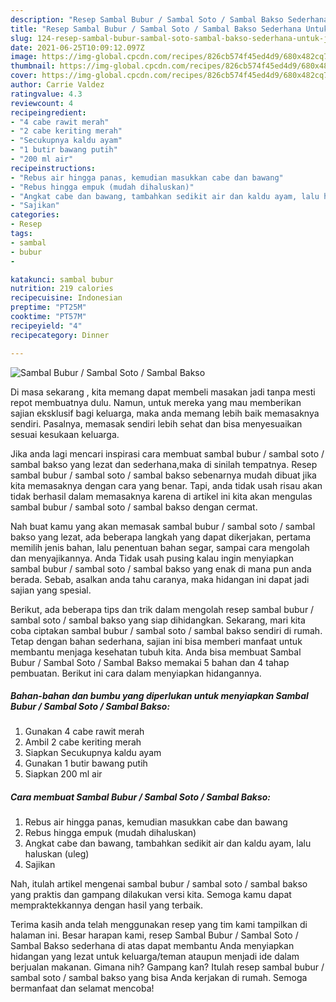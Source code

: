 ```yaml
---
description: "Resep Sambal Bubur / Sambal Soto / Sambal Bakso Sederhana Untuk Jualan"
title: "Resep Sambal Bubur / Sambal Soto / Sambal Bakso Sederhana Untuk Jualan"
slug: 124-resep-sambal-bubur-sambal-soto-sambal-bakso-sederhana-untuk-jualan
date: 2021-06-25T10:09:12.097Z
image: https://img-global.cpcdn.com/recipes/826cb574f45ed4d9/680x482cq70/sambal-bubur-sambal-soto-sambal-bakso-foto-resep-utama.jpg
thumbnail: https://img-global.cpcdn.com/recipes/826cb574f45ed4d9/680x482cq70/sambal-bubur-sambal-soto-sambal-bakso-foto-resep-utama.jpg
cover: https://img-global.cpcdn.com/recipes/826cb574f45ed4d9/680x482cq70/sambal-bubur-sambal-soto-sambal-bakso-foto-resep-utama.jpg
author: Carrie Valdez
ratingvalue: 4.3
reviewcount: 4
recipeingredient:
- "4 cabe rawit merah"
- "2 cabe keriting merah"
- "Secukupnya kaldu ayam"
- "1 butir bawang putih"
- "200 ml air"
recipeinstructions:
- "Rebus air hingga panas, kemudian masukkan cabe dan bawang"
- "Rebus hingga empuk (mudah dihaluskan)"
- "Angkat cabe dan bawang, tambahkan sedikit air dan kaldu ayam, lalu haluskan (uleg)"
- "Sajikan"
categories:
- Resep
tags:
- sambal
- bubur
- 

katakunci: sambal bubur  
nutrition: 219 calories
recipecuisine: Indonesian
preptime: "PT25M"
cooktime: "PT57M"
recipeyield: "4"
recipecategory: Dinner

---
```



![Sambal Bubur / Sambal Soto / Sambal Bakso](https://img-global.cpcdn.com/recipes/826cb574f45ed4d9/680x482cq70/sambal-bubur-sambal-soto-sambal-bakso-foto-resep-utama.jpg)

Di masa  sekarang , kita memang dapat membeli masakan jadi tanpa mesti repot membuatnya dulu. Namun, untuk mereka yang mau memberikan sajian eksklusif bagi keluarga, maka anda memang lebih baik memasaknya sendiri. Pasalnya, memasak sendiri lebih sehat dan bisa menyesuaikan sesuai kesukaan keluarga.

Jika anda lagi mencari inspirasi cara membuat sambal bubur / sambal soto / sambal bakso yang lezat dan sederhana,maka di sinilah tempatnya. Resep sambal bubur / sambal soto / sambal bakso  sebenarnya mudah dibuat jika kita memasaknya dengan cara yang benar. Tapi, anda tidak usah risau akan tidak berhasil dalam memasaknya 
karena di artikel ini kita akan mengulas sambal bubur / sambal soto / sambal bakso dengan cermat.  



Nah buat kamu yang akan memasak sambal bubur / sambal soto / sambal bakso yang lezat, ada beberapa langkah yang dapat dikerjakan, pertama memilih jenis bahan, lalu penentuan bahan segar, sampai cara mengolah dan menyajikannya. Anda Tidak usah pusing kalau ingin menyiapkan sambal bubur / sambal soto / sambal bakso yang enak di mana pun anda berada. Sebab, asalkan anda  tahu caranya, maka hidangan ini dapat jadi sajian yang spesial.

Berikut, ada beberapa tips dan trik dalam mengolah resep sambal bubur / sambal soto / sambal bakso yang siap dihidangkan. Sekarang, mari kita coba ciptakan sambal bubur / sambal soto / sambal bakso sendiri di rumah. Tetap dengan bahan sederhana, sajian ini bisa memberi manfaat untuk membantu menjaga kesehatan tubuh kita. Anda bisa membuat Sambal Bubur / Sambal Soto / Sambal Bakso memakai 5 bahan dan 4 tahap pembuatan. Berikut ini cara dalam menyiapkan hidangannya.

<!--inarticleads1-->

##### Bahan-bahan dan bumbu yang diperlukan untuk menyiapkan Sambal Bubur / Sambal Soto / Sambal Bakso:

1. Gunakan 4 cabe rawit merah
1. Ambil 2 cabe keriting merah
1. Siapkan Secukupnya kaldu ayam
1. Gunakan 1 butir bawang putih
1. Siapkan 200 ml air




<!--inarticleads2-->

##### Cara membuat Sambal Bubur / Sambal Soto / Sambal Bakso:

1. Rebus air hingga panas, kemudian masukkan cabe dan bawang
1. Rebus hingga empuk (mudah dihaluskan)
1. Angkat cabe dan bawang, tambahkan sedikit air dan kaldu ayam, lalu haluskan (uleg)
1. Sajikan




Nah, itulah artikel mengenai  sambal bubur / sambal soto / sambal bakso  yang praktis dan gampang dilakukan versi kita. Semoga kamu dapat mempraktekkannya dengan hasil yang terbaik. 

Terima kasih anda telah menggunakan resep yang tim kami tampilkan di halaman ini. Besar harapan kami, resep  Sambal Bubur / Sambal Soto / Sambal Bakso sederhana di atas dapat membantu Anda menyiapkan hidangan yang lezat untuk keluarga/teman ataupun menjadi ide dalam berjualan makanan. Gimana nih? Gampang kan? Itulah resep sambal bubur / sambal soto / sambal bakso yang bisa Anda kerjakan di rumah. Semoga bermanfaat dan selamat mencoba!

